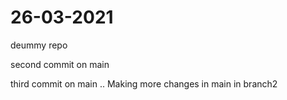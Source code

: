# 26-03-2021
deummy repo

second commit on main

third commit on main .. Making more changes in main in branch2